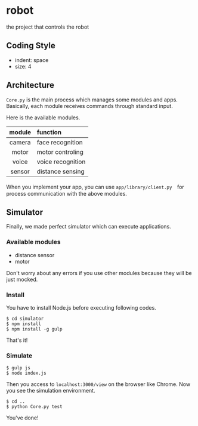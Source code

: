# robot
the project that controls the robot

## Coding Style
- indent: space
- size: 4

## Architecture
`Core.py` is the main process which manages some modules and apps. Basically, each module receives commands through standard input.

Here is the available modules.

| module | function |
|:--:|:--|
| camera | face recognition |
| motor | motor controling |
| voice | voice recognition |
| sensor | distance sensing |

When you implement your app, you can use `app/library/client.py`　for process communication with the above modules.

## Simulator
Finally, we made perfect simulator which can execute applications.

### Available modules
- distance sensor
- motor

Don't worry about any errors if you use other modules because they will be just mocked.

### Install
You have to install Node.js before executing following codes.

```
$ cd simulator
$ npm install
$ npm install -g gulp
```

That's it!

### Simulate
```
$ gulp js
$ node index.js
```
Then you access to `localhost:3000/view` on the browser like Chrome. Now you see the simulation environment.
```
$ cd ..
$ python Core.py test
```
You've done!
